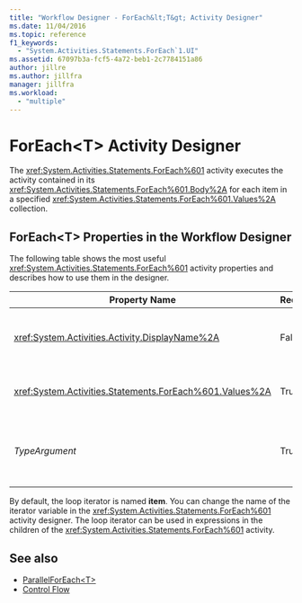 ```yaml
---
title: "Workflow Designer - ForEach&lt;T&gt; Activity Designer"
ms.date: 11/04/2016
ms.topic: reference
f1_keywords:
  - "System.Activities.Statements.ForEach`1.UI"
ms.assetid: 67097b3a-fcf5-4a72-beb1-2c7784151a86
author: jillre
ms.author: jillfra
manager: jillfra
ms.workload:
  - "multiple"
---
```

# ForEach&lt;T&gt; Activity Designer

The <xref:System.Activities.Statements.ForEach%601> activity executes the activity contained in its <xref:System.Activities.Statements.ForEach%601.Body%2A> for each item in a specified <xref:System.Activities.Statements.ForEach%601.Values%2A> collection.

## ForEach<T\> Properties in the Workflow Designer

The following table shows the most useful <xref:System.Activities.Statements.ForEach%601> activity properties and describes how to use them in the designer.

|Property Name|Required|Usage|
|-|--------------|-|
|<xref:System.Activities.Activity.DisplayName%2A>|False|The friendly name of the <xref:System.Activities.Statements.ForEach%601> activity. The default is ForEach<Int32\>. Although the <xref:System.Activities.Activity.DisplayName%2A> value is not strictly required, it is a best practice to use one.|
|<xref:System.Activities.Statements.ForEach%601.Values%2A>|True|The collection of items to iterate over. To set the <xref:System.Activities.Statements.ForEach%601.Values%2A>, type a Visual Basic expression in the **Values** box on the **ForEach<T\>** activity designer or in the property grid.|
|*TypeArgument*|True|The type of the items in the <xref:System.Activities.Statements.ForEach%601.Values%2A> collection specified by the generic parameter *T*. By default, *TypeArgument* is set to **Int32**. To change the type, change the value of the *TypeArgument* combo box in the property grid.|

By default, the loop iterator is named **item**. You can change the name of the iterator variable in the <xref:System.Activities.Statements.ForEach%601> activity designer. The loop iterator can be used in expressions in the children of the <xref:System.Activities.Statements.ForEach%601> activity.

## See also

- [ParallelForEach\<T>](../workflow-designer/parallelforeach-t-activity-designer.md)
- [Control Flow](../workflow-designer/control-flow-activity-designers.md)